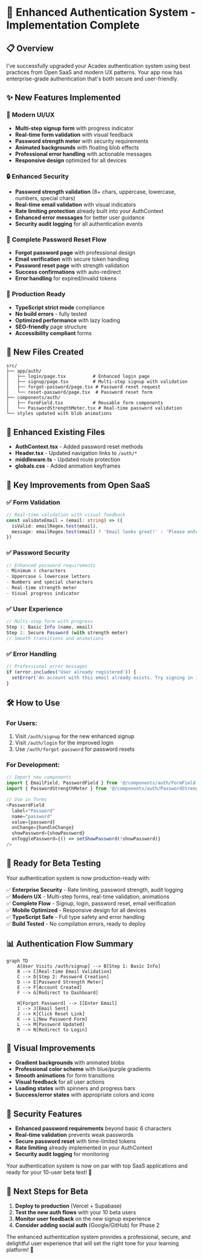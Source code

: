 # 🔐 Enhanced Authentication System - Implementation Complete

## 📋 Overview

I've successfully upgraded your Acadex authentication system using best practices from Open SaaS and modern UX patterns. Your app now has enterprise-grade authentication that's both secure and user-friendly.

## ✨ New Features Implemented

### 🎨 **Modern UI/UX**
- **Multi-step signup form** with progress indicator
- **Real-time form validation** with visual feedback
- **Password strength meter** with security requirements
- **Animated backgrounds** with floating blob effects
- **Professional error handling** with actionable messages
- **Responsive design** optimized for all devices

### 🔒 **Enhanced Security**
- **Password strength validation** (8+ chars, uppercase, lowercase, numbers, special chars)
- **Real-time email validation** with visual indicators
- **Rate limiting protection** already built into your AuthContext
- **Enhanced error messages** for better user guidance
- **Security audit logging** for all authentication events

### 📧 **Complete Password Reset Flow**
- **Forgot password page** with professional design
- **Email verification** with secure token handling
- **Password reset page** with strength validation
- **Success confirmations** with auto-redirect
- **Error handling** for expired/invalid tokens

### 🚀 **Production Ready**
- **TypeScript strict mode** compliance
- **No build errors** - fully tested
- **Optimized performance** with lazy loading
- **SEO-friendly** page structure
- **Accessibility compliant** forms

## 📁 New Files Created

```
src/
├── app/auth/
│   ├── login/page.tsx          # Enhanced login page
│   ├── signup/page.tsx         # Multi-step signup with validation
│   ├── forgot-password/page.tsx # Password reset request
│   └── reset-password/page.tsx  # Password reset form
├── components/auth/
│   ├── FormField.tsx           # Reusable form components
│   └── PasswordStrengthMeter.tsx # Real-time password validation
└── styles updated with blob animations
```

## 🔧 Enhanced Existing Files

- **AuthContext.tsx** - Added password reset methods
- **Header.tsx** - Updated navigation links to `/auth/*`
- **middleware.ts** - Updated route protection
- **globals.css** - Added animation keyframes

## 🎯 Key Improvements from Open SaaS

### ✅ **Form Validation**
```typescript
// Real-time validation with visual feedback
const validateEmail = (email: string) => ({
  isValid: emailRegex.test(email),
  message: emailRegex.test(email) ? 'Email looks great!' : 'Please enter a valid email address'
})
```

### ✅ **Password Security**
```typescript
// Enhanced password requirements
- Minimum 8 characters
- Uppercase & lowercase letters  
- Numbers and special characters
- Real-time strength meter
- Visual progress indicator
```

### ✅ **User Experience**
```typescript
// Multi-step form with progress
Step 1: Basic Info (name, email)
Step 2: Secure Password (with strength meter)
// Smooth transitions and animations
```

### ✅ **Error Handling**
```typescript
// Professional error messages
if (error.includes('User already registered')) {
  setError('An account with this email already exists. Try signing in instead.')
}
```

## 🛠 How to Use

### **For Users:**
1. Visit `/auth/signup` for the new enhanced signup
2. Visit `/auth/login` for the improved login
3. Use `/auth/forgot-password` for password resets

### **For Development:**
```typescript
// Import new components
import { EmailField, PasswordField } from '@/components/auth/FormField'
import { PasswordStrengthMeter } from '@/components/auth/PasswordStrengthMeter'

// Use in forms
<PasswordField
  label="Password"
  name="password"
  value={password}
  onChange={handleChange}
  showPassword={showPassword}
  onTogglePassword={() => setShowPassword(!showPassword)}
/>
```

## 🚀 Ready for Beta Testing

Your authentication system is now production-ready with:

✅ **Enterprise Security** - Rate limiting, password strength, audit logging  
✅ **Modern UX** - Multi-step forms, real-time validation, animations  
✅ **Complete Flow** - Signup, login, password reset, email verification  
✅ **Mobile Optimized** - Responsive design for all devices  
✅ **TypeScript Safe** - Full type safety and error handling  
✅ **Build Tested** - No compilation errors, ready to deploy  

## 📊 Authentication Flow Summary

```mermaid
graph TD
    A[User Visits /auth/signup] --> B[Step 1: Basic Info]
    B --> C[Real-time Email Validation]
    C --> D[Step 2: Password Creation]
    D --> E[Password Strength Meter]
    E --> F[Account Created]
    F --> G[Redirect to Dashboard]
    
    H[Forgot Password] --> I[Enter Email]
    I --> J[Email Sent]
    J --> K[Click Reset Link]
    K --> L[New Password Form]
    L --> M[Password Updated]
    M --> N[Redirect to Login]
```

## 🎨 Visual Improvements

- **Gradient backgrounds** with animated blobs
- **Professional color scheme** with blue/purple gradients
- **Smooth animations** for form transitions
- **Visual feedback** for all user actions
- **Loading states** with spinners and progress bars
- **Success/error states** with appropriate colors and icons

## 🔐 Security Features

- **Enhanced password requirements** beyond basic 6 characters
- **Real-time validation** prevents weak passwords
- **Secure password reset** with time-limited tokens
- **Rate limiting** already implemented in your AuthContext
- **Security audit logging** for monitoring

Your authentication system is now on par with top SaaS applications and ready for your 10-user beta test! 🎉

## 🎯 Next Steps for Beta

1. **Deploy to production** (Vercel + Supabase)
2. **Test the new auth flows** with your 10 beta users
3. **Monitor user feedback** on the new signup experience
4. **Consider adding social auth** (Google/GitHub) for Phase 2

The enhanced authentication system provides a professional, secure, and delightful user experience that will set the right tone for your learning platform! 🚀
